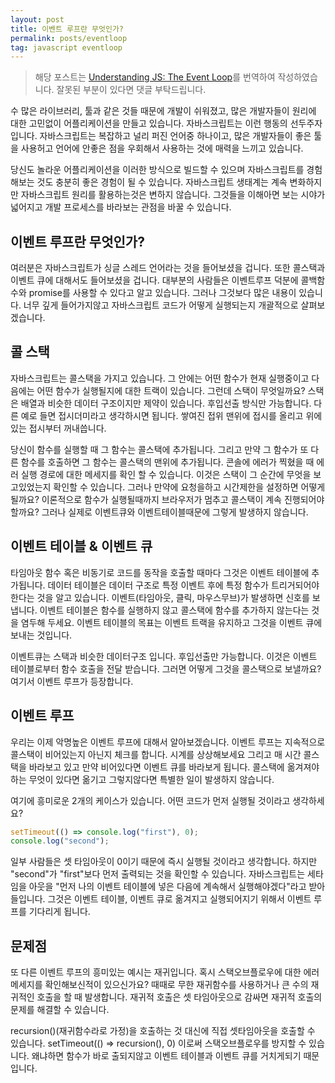 ```yaml
---
layout: post
title: 이벤트 루프란 무엇인가?
permalink: posts/eventloop
tag: javascript eventloop
---
```


> 해당 포스트는 [Understanding JS: The Event Loop](https://hackernoon.com/understanding-js-the-event-loop-959beae3ac40)를 번역하여 작성하였습니다. 잘못된 부분이 있다면 댓글 부탁드립니다.

수 많은 라이브러리, 툴과 같은 것들 때문에 개발이 쉬워졌고, 많은 개발자들이 원리에 대한 고민없이 어플리케이션을 만들고 있습니다. 자바스크립트는 이런 행동의 선두주자입니다. 자바스크립트는 복잡하고 널리 퍼진 언어중 하나이고, 많은 개발자들이 좋은 툴을 사용허고 언어에 안좋은 점을 우회해서 사용하는 것에 매력을 느끼고 있습니다.

당신도 놀라운 어플리케이션을 이러한 방식으로 빌드할 수 있으며 자바스크립트를 경험해보는 것도 충분히 좋은 경험이 될 수 있습니다. 자바스크립트 생태계는 계속 변화하지만 자바스크립트 원리를 활용하는것은 변하지 않습니다. 그것들을 이해아면 보는 시야가 넓어지고 개발 프로세스를 바라보는 관점을 바꿀 수 있습니다.

## 이벤트 루프란 무엇인가?

여러분은 자바스크립트가 싱글 스레드 언어라는 것을 들어보셨을 겁니다. 또한 콜스택과 이벤트 큐에 대해서도 들어보셨을 겁니다. 대부분의 사람들은 이벤트루프 덕분에 콜백함수와 promise를 사용할 수 있다고 알고 있습니다. 그러나 그것보다 많은 내용이 있습니다. 너무 깊게 들어가지않고 자바스크립트 코드가 어떻게 실행되는지 개괄적으로 살펴보겠습니다.

## 콜 스택

자바스크립트는 콜스택을 가지고 있습니다. 그 안에는 어떤 함수가 현재 실행중이고 다음에는 어떤 함수가 실행될지에 대한 트랙이 있습니다. 그런데 스택이 무엇일까요? 스택은 배열과 비슷한 데이터 구조이지만 제약이 있습니다. 후입선출 방식만 가능합니다. 다른 예로 들면 접시더미라고 생각하시면 됩니다. 쌓여진 접위 맨위에 접시를 올리고 위에있는 접시부터 꺼내씁니다.

당신이 함수를 실행할 때 그 함수는 콜스택에 추가됩니다. 그리고 만약 그 함수가 또 다른 함수를 호출하면 그 함수는 콜스택의 맨위에 추가됩니다. 콘솔에 에러가 찍혔을 때 에러 실행 경로에 대한 메세지를 확인 할 수 있습니다. 이것은 스택이 그 순간에 무엇을 보고있었는지 확인할 수 있습니다. 그러나 만약에 요청을하고 시간제한을 설정하면 어떻게 될까요? 이론적으로 함수가 실행될때까지 브라우저가 멈추고 콜스택이 계속 진행되어야할까요? 그러나 실제로 이벤트큐와 이벤트테이블때문에 그렇게 발생하지 않습니다.

## 이벤트 테이블 & 이벤트 큐

타임아웃 함수 혹은 비동기로 코드를 동작을 호출할 때마다 그것은 이벤트 테이블에 추가됩니다. 데이터 테이블은 데이터 구조로 특정 이벤트 후에 특정 함수가 트리거되어야 한다는 것을 알고 있습니다. 이벤트(타임아웃, 클릭, 마우스무브)가 발생하면 신호를 보냅니다. 이벤트 테이블은 함수를 실행하지 않고 콜스택에 함수를 추가하지 않는다는 것을 염두해 두세요.
이벤트 테이블의 목표는 이벤트 트랙을 유지하고 그것을 이벤트 큐에 보내는 것입니다.

이벤트큐는 스택과 비슷한 데이터구조 입니다. 후입선출만 가능합니다. 이것은 이벤트 테이블로부터 함수 호출을 전달 받습니다. 그러면 어떻게 그것을 콜스택으로 보낼까요? 여기서 이벤트 루프가 등장합니다.

## 이벤트 루프

우리는 이제 악명높은 이벤트 루프에 대해서 알아보겠습니다. 이벤트 루프는 지속적으로 콜스택이 비어있는지 아닌지 체크를 합니다. 시계를 상상해보세요 그리고 매 시간 콜스택을 바라보고 있고 만약 비어있다면 이벤트 큐를 바라보게 됩니다. 콜스택에 옮겨져야하는 무엇이 있다면 옮기고 그렇지않다면 특별한 일이 발생하지 않습니다.

여기에 흥미로운 2개의 케이스가 있습니다. 어떤 코드가 먼저 실행될 것이라고 생각하세요?

```javascript
setTimeout(() => console.log("first"), 0);
console.log("second");
```

일부 사람들은 셋 타임아웃이 0이기 때문에 즉시 실행될 것이라고 생각합니다. 하지만 "second"가 "first"보다 먼저 출력되는 것을 확인할 수 있습니다. 자바스크립트는 세타임을 아웃을 "먼저 나의 이벤트 테이블에 넣은 다음에 계속해서 실행해야겠다"라고 받아들입니다. 그것은 이벤트 테이블, 이벤트 큐로 옮겨지고 실행되어지기 위해서 이벤트 루프를 기다리게 됩니다.

## 문제점

또 다른 이벤트 루프의 흥미있는 예시는 재귀입니다. 혹시 스택오브플로우에 대한 에러메세지를 확인해보신적이 있으신가요? 때때로 무한 재귀함수를 사용하거나 큰 수의 재귀적인 호출을 할 때 발생합니다. 재귀적 호출은 셋 타임아웃으로 감싸면 재귀적 호출의 문제를 해결할 수 있습니다.

recursion()(재귀함수라로 가정)을 호출하는 것 대신에 직접 셋타임아웃을 호출할 수 있습니다. setTimeout(() => recursion(), 0) 이로써 스택오브플로우를 방지할 수 있습니다. 왜냐하면 함수가 바로 출되지않고 이벤트 테이블과 이벤트 큐를 거치게되기 때문입니다.
